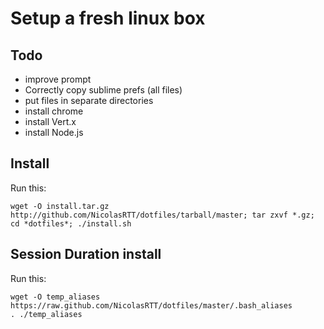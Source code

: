 # Setup a fresh linux box

## Todo
- improve prompt
- Correctly copy sublime prefs (all files)
- put files in separate directories
- install chrome
- install Vert.x
- install Node.js


## Install
Run this:

    wget -O install.tar.gz http://github.com/NicolasRTT/dotfiles/tarball/master; tar zxvf *.gz; cd *dotfiles*; ./install.sh


## Session Duration install
Run this:

    wget -O temp_aliases https://raw.github.com/NicolasRTT/dotfiles/master/.bash_aliases
    . ./temp_aliases

